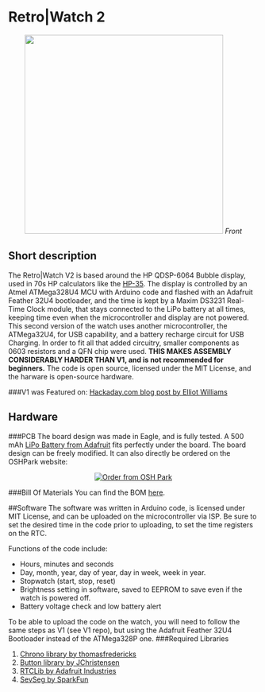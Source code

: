 # Retro|Watch 2
 <p align="center">
 <img src="" width="400"/>
 <em>Front</em>
 <p align="center">
 <bAssembled Board</b>
 </p>
 
## Short description
The Retro|Watch V2 is based around the HP QDSP-6064 Bubble display, used in 70s HP calculators like the [HP-35](https://en.wikipedia.org/wiki/HP-35). The display is controlled by an Atmel ATMega328U4 MCU with Arduino code and flashed with an Adafruit Feather 32U4 bootloader, and the time is kept by a Maxim DS3231 Real-Time Clock module, that stays connected to the LiPo battery at all times, keeping time even when the microcontroller and display are not powered.
This second version of the watch uses another microcontroller, the ATMega32U4, for USB capability, and a battery recharge circuit for USB Charging. In order to fit all that added circuitry, smaller components as 0603 resistors and a QFN chip were used. **__THIS MAKES ASSEMBLY CONSIDERABLY HARDER THAN V1, and is not recommended for beginners.__**
The code is open source, licensed under the MIT License, and the harware is open-source hardware.

###V1 was Featured on:
[Hackaday.com blog post by Elliot Williams](http://hackaday.com/2016/06/25/easy-bubble-watch-oozes-retro-charm/)
  
## Hardware
###PCB
The board design was made in Eagle, and is fully tested. A 500 mAh [LiPo Battery from Adafruit](https://adafru.it/1578) fits perfectly under the board. The board design can be freely modified. It can also directly be ordered on the OSHPark website: 
<p align="center"><a href="https://oshpark.com/shared_projects/3zNSaolF"><img src="https://oshpark.com/assets/badge-5b7ec47045b78aef6eb9d83b3bac6b1920de805e9a0c227658eac6e19a045b9c.png" alt="Order from OSH Park"></img></a></p>

###Bill Of Materials
You can find the BOM [here]().
  
##Software
The software was written in Arduino code, is licensed under MIT License, and can be uploaded on the microcontroller via ISP.
Be sure to set the desired time in the code prior to uploading, to set the time registers on the RTC.

Functions of the code include:
* Hours, minutes and seconds
* Day, month, year, day of year, day in week, week in year.
* Stopwatch (start, stop, reset)
* Brightness setting in software, saved to EEPROM to save even if the watch is powered off.
* Battery voltage check and low battery alert
 
To be able to upload the code on the watch, you will need to follow the same steps as V1 (see V1 repo), but using the Adafruit Feather 32U4 Bootloader instead of the ATMega328P one.
###Required Libraries
1. [Chrono library by thomasfredericks](https://github.com/thomasfredericks/Chrono)
2. [Button library by JChristensen](https://github.com/JChristensen/Button)
3. [RTCLib by Adafruit Industries](https://github.com/adafruit/RTClib)
4. [SevSeg by SparkFun](https://github.com/sparkfun/SevSeg)
